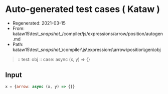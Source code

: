 # Auto-generated test cases ( Kataw )
- Regenerated: 2021-03-15
- From: kataw15\test\__snapshot__/compiler/js/expressions/arrow/position/autogen.md
- Path: kataw15\test\__snapshot__\compiler\js\expressions\arrow\position\gen\obj
> :: test: obj
> :: case: async (x, y) => {}
## Input

`````js
x = {arrow: async (x, y) => {}}
`````
